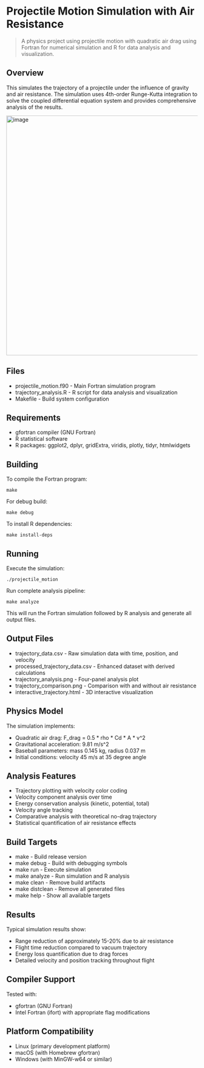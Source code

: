 # Projectile Motion Simulation with Air Resistance

> A physics project using projectile motion with quadratic air drag using Fortran for numerical simulation and R for data analysis and visualization.

## Overview

This simulates the trajectory of a projectile under the influence of gravity and air resistance. The simulation uses 4th-order Runge-Kutta integration to solve the coupled differential equation system and provides comprehensive analysis of the results.

<img width="720" height="631" alt="image" src="https://github.com/user-attachments/assets/d5d05b76-1727-48d9-9b10-6a91eb4dfd7e" />


## Files

- projectile_motion.f90 - Main Fortran simulation program
- trajectory_analysis.R - R script for data analysis and visualization
- Makefile - Build system configuration

## Requirements

- gfortran compiler (GNU Fortran)
- R statistical software
- R packages: ggplot2, dplyr, gridExtra, viridis, plotly, tidyr, htmlwidgets

## Building

To compile the Fortran program:

```
make
```

For debug build:

```
make debug
```

To install R dependencies:

```
make install-deps
```

## Running

Execute the simulation:

```
./projectile_motion
```

Run complete analysis pipeline:

```
make analyze
```

This will run the Fortran simulation followed by R analysis and generate all output files.

## Output Files

- trajectory_data.csv - Raw simulation data with time, position, and velocity
- processed_trajectory_data.csv - Enhanced dataset with derived calculations
- trajectory_analysis.png - Four-panel analysis plot
- trajectory_comparison.png - Comparison with and without air resistance
- interactive_trajectory.html - 3D interactive visualization

## Physics Model

The simulation implements:

- Quadratic air drag: F_drag = 0.5 * rho * Cd * A * v^2
- Gravitational acceleration: 9.81 m/s^2
- Baseball parameters: mass 0.145 kg, radius 0.037 m
- Initial conditions: velocity 45 m/s at 35 degree angle

## Analysis Features

- Trajectory plotting with velocity color coding
- Velocity component analysis over time
- Energy conservation analysis (kinetic, potential, total)
- Velocity angle tracking
- Comparative analysis with theoretical no-drag trajectory
- Statistical quantification of air resistance effects

## Build Targets

- make - Build release version
- make debug - Build with debugging symbols
- make run - Execute simulation
- make analyze - Run simulation and R analysis
- make clean - Remove build artifacts
- make distclean - Remove all generated files
- make help - Show all available targets

## Results

Typical simulation results show:

- Range reduction of approximately 15-20% due to air resistance
- Flight time reduction compared to vacuum trajectory
- Energy loss quantification due to drag forces
- Detailed velocity and position tracking throughout flight

## Compiler Support

Tested with:

- gfortran (GNU Fortran)
- Intel Fortran (ifort) with appropriate flag modifications

## Platform Compatibility

- Linux (primary development platform)
- macOS (with Homebrew gfortran)
- Windows (with MinGW-w64 or similar)
